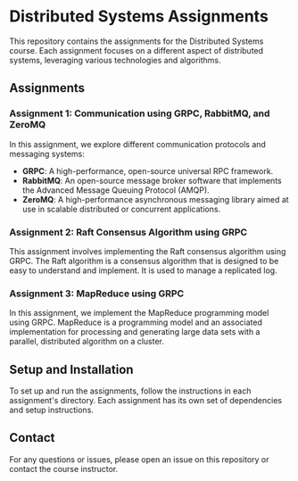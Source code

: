 # Distributed Systems Assignments

This repository contains the assignments for the Distributed Systems course. Each assignment focuses on a different aspect of distributed systems, leveraging various technologies and algorithms.

## Assignments

### Assignment 1: Communication using GRPC, RabbitMQ, and ZeroMQ
In this assignment, we explore different communication protocols and messaging systems:
- **GRPC**: A high-performance, open-source universal RPC framework.
- **RabbitMQ**: An open-source message broker software that implements the Advanced Message Queuing Protocol (AMQP).
- **ZeroMQ**: A high-performance asynchronous messaging library aimed at use in scalable distributed or concurrent applications.

### Assignment 2: Raft Consensus Algorithm using GRPC
This assignment involves implementing the Raft consensus algorithm using GRPC. The Raft algorithm is a consensus algorithm that is designed to be easy to understand and implement. It is used to manage a replicated log.

### Assignment 3: MapReduce using GRPC
In this assignment, we implement the MapReduce programming model using GRPC. MapReduce is a programming model and an associated implementation for processing and generating large data sets with a parallel, distributed algorithm on a cluster.

## Setup and Installation
To set up and run the assignments, follow the instructions in each assignment's directory. Each assignment has its own set of dependencies and setup instructions.

## Contact
For any questions or issues, please open an issue on this repository or contact the course instructor.

